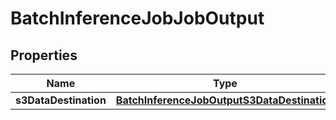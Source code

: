 

# BatchInferenceJobJobOutput


## Properties

| Name | Type | Description | Notes |
|------------ | ------------- | ------------- | -------------|
|**s3DataDestination** | [**BatchInferenceJobOutputS3DataDestination**](BatchInferenceJobOutputS3DataDestination.md) |  |  |



